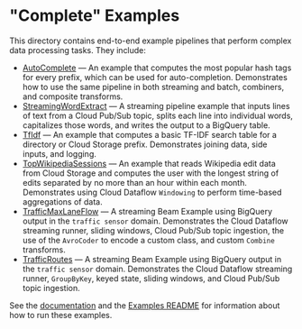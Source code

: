 <!--
    Licensed to the Apache Software Foundation (ASF) under one
    or more contributor license agreements.  See the NOTICE file
    distributed with this work for additional information
    regarding copyright ownership.  The ASF licenses this file
    to you under the Apache License, Version 2.0 (the
    "License"); you may not use this file except in compliance
    with the License.  You may obtain a copy of the License at

      http://www.apache.org/licenses/LICENSE-2.0

    Unless required by applicable law or agreed to in writing,
    software distributed under the License is distributed on an
    "AS IS" BASIS, WITHOUT WARRANTIES OR CONDITIONS OF ANY
    KIND, either express or implied.  See the License for the
    specific language governing permissions and limitations
    under the License.
-->

# "Complete" Examples

This directory contains end-to-end example pipelines that perform complex data processing tasks. They include:

<ul>
  <li><a href="https://github.com/apache/beam/blob/master/examples/java/src/main/java/org/apache/beam/examples/complete/AutoComplete.java">AutoComplete</a>
  &mdash; An example that computes the most popular hash tags for every
  prefix, which can be used for auto-completion. Demonstrates how to use the
  same pipeline in both streaming and batch, combiners, and composite
  transforms.</li>
  <li><a href="https://github.com/apache/beam/blob/master/examples/java/src/main/java/org/apache/beam/examples/complete/StreamingWordExtract.java">StreamingWordExtract</a>
  &mdash; A streaming pipeline example that inputs lines of text from a Cloud
  Pub/Sub topic, splits each line into individual words, capitalizes those
  words, and writes the output to a BigQuery table.
  </li>
  <li><a href="https://github.com/apache/beam/blob/master/examples/java/src/main/java/org/apache/beam/examples/complete/TfIdf.java">TfIdf</a>
  &mdash; An example that computes a basic TF-IDF search table for a directory or
  Cloud Storage prefix. Demonstrates joining data, side inputs, and logging.
  </li>
  <li><a href="https://github.com/apache/beam/blob/master/examples/java/src/main/java/org/apache/beam/examples/complete/TopWikipediaSessions.java">TopWikipediaSessions</a>
  &mdash; An example that reads Wikipedia edit data from Cloud Storage and
  computes the user with the longest string of edits separated by no more than
  an hour within each month. Demonstrates using Cloud Dataflow
  <code>Windowing</code> to perform time-based aggregations of data.
  </li>
  <li><a href="https://github.com/apache/beam/blob/master/examples/java/src/main/java/org/apache/beam/examples/complete/TrafficMaxLaneFlow.java">TrafficMaxLaneFlow</a>
  &mdash; A streaming Beam Example using BigQuery output in the
  <code>traffic sensor</code> domain. Demonstrates the Cloud Dataflow streaming
  runner, sliding windows, Cloud Pub/Sub topic ingestion, the use of the
  <code>AvroCoder</code> to encode a custom class, and custom
  <code>Combine</code> transforms.
  </li>
  <li><a href="https://github.com/apache/beam/blob/master/examples/java/src/main/java/org/apache/beam/examples/complete/TrafficRoutes.java">TrafficRoutes</a>
  &mdash; A streaming Beam Example using BigQuery output in the
  <code>traffic sensor</code> domain. Demonstrates the Cloud Dataflow streaming
  runner, <code>GroupByKey</code>, keyed state, sliding windows, and Cloud
  Pub/Sub topic ingestion.
  </li>
  </ul>

See the [documentation](http://beam.apache.org/get-started/quickstart/) and the [Examples
README](../../../../../../../../../README.md) for
information about how to run these examples.
